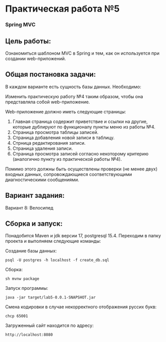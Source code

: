 # Практическая работа №5
### Spring MVC
## Цель работы:
Ознакомиться шаблоном MVC в Spring и тем, как он используется при создании web-приложений.
## Общая постановка задачи:

В каждом варианте есть сущность базы данных. Необходимо:

Изменить практическую работу №4 таким образом, чтобы она представляла собой web-приложение.

Web-приложение должно иметь следующие страницы:

1. Главная страница содержит приветствие и ссылки на другие, которые дублируют по функционалу пункты меню из работы №4.
2. Страница просмотра таблицы записей.
3. Страница добавления новой записи в таблицу.
4. Стрница редактирования записи.
5. Страница удаления записи.
6. Страница просмотра записей согласно некоторому критерию (аналогично пункту из практической работы №4).

Помимо этого должны быть осуществлены проверки (не менее двух) входных данных, сопровождающиеся соответствующими диагностическими сообщениями.


## Вариант задания:
Вариант 8: Велосипед

## Сборка и запуск:

Понадобится Maven и jdk версии 17, postgresql 15.4. Переходим в папку проекта и выполняем следующие команды:

Создание базы данных:
```
psql -U postgres -h localhost -f create_db.sql
```
Сборка:
```
sh mvnw package
```
Запуск программы:
```
java -jar target/lab5-0.0.1-SNAPSHOT.jar
```
Смена кодировки в случае некорректного отображения руссих букв:
```
chcp 65001
```
Загруженный сайт находится по адресу:
```
http://localhost:8080
```
